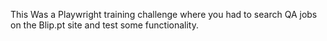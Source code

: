 This Was a Playwright training challenge where you had to search QA jobs on the Blip.pt site and test some functionality.

